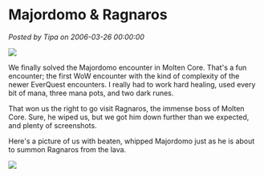 # Majordomo &amp; Ragnaros

*Posted by Tipa on 2006-03-26 00:00:00*

![](../../../images/ragnaros.jpg)

We finally solved the Majordomo encounter in Molten Core. That's a fun encounter; the first WoW encounter with the kind of complexity of the newer EverQuest encounters. I really had to work hard healing, used every bit of mana, three mana pots, and two dark runes.

That won us the right to go visit Ragnaros, the immense boss of Molten Core. Sure, he wiped us, but we got him down further than we expected, and plenty of screenshots.

Here's a picture of us with beaten, whipped Majordomo just as he is about to summon Ragnaros from the lava.

![](../../../images/majordomo.jpg)
